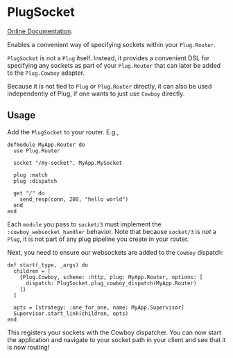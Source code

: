 # PlugSocket

[Online Documentation](https://hexdocs.pm/plug_socket).

<!-- MDOC !-->

Enables a convenient way of specifying sockets within your `Plug.Router`.

`PlugSocket` is not a `Plug` itself. Instead, it provides a convenient
DSL for specifying any sockets as part of your `Plug.Router` that can
later be added to the `Plug.Cowboy` adapter.

Because it is not tied to `Plug` or `Plug.Router` directly, it can also be
used independently of Plug, if one wants to just use `Cowboy` directly.

## Usage

Add the `PlugSocket` to your router. E.g.,

    defmodule MyApp.Router do
      use Plug.Router

      socket "/my-socket", MyApp.MySocket

      plug :match
      plug :dispatch

      get "/" do
        send_resp(conn, 200, "hello world")
      end
    end

Each `module` you pass to `socket/3` must implement the `:cowboy_websocket_handler`
behavior. Note that because `socket/3` is _not_ a `Plug`, it is not part of any
plug pipeline you create in your router.

Next, you need to ensure our websockets are added to the `Cowboy` dispatch:

    def start(_type, _args) do
      children = [
        {Plug.Cowboy, scheme: :http, plug: MyApp.Router, options: [
          dispatch: PlugSocket.plug_cowboy_dispatch(MyApp.Router)
        ]}
      ]

      opts = [strategy: :one_for_one, name: MyApp.Supervisor]
      Supervisor.start_link(children, opts)
    end

This registers your sockets with the Cowboy dispatcher. You can now
start the application and navigate to your socket path in your client
and see that it is now routing!
